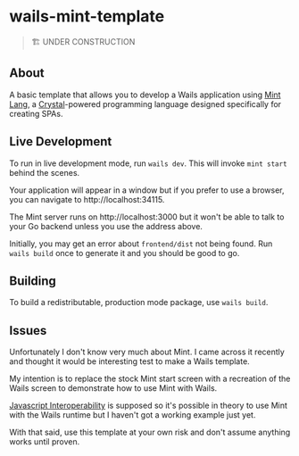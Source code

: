 # wails-mint-template

> 🏗 UNDER CONSTRUCTION

## About

A basic template that allows you to develop a Wails application using [Mint Lang](https://www.mint-lang.com/), a [Crystal](https://crystal-lang.org/)-powered programming language designed specifically for creating SPAs.

## Live Development

To run in live development mode, run `wails dev`. This will invoke `mint start` behind the scenes.

Your application will appear in a window but if you prefer to use a browser, you can navigate to http://localhost:34115.

The Mint server runs on http://localhost:3000 but it won't be able to talk to your Go backend unless you use the address above.

Initially, you may get an error about `frontend/dist` not being found. Run `wails build` once to generate it and you should be good to go.

## Building

To build a redistributable, production mode package, use `wails build`.

## Issues

Unfortunately I don't know very much about Mint. I came across it recently and thought it would be interesting test to make a Wails template.

My intention is to replace the stock Mint start screen with a recreation of the Wails screen to demonstrate how to use Mint with Wails.

[Javascript Interoperability](https://www.mint-lang.com/guide/reference/javascript-interop) is supposed so it's possible in theory to use Mint with the Wails runtime but I haven't got a working example just yet.

With that said, use this template at your own risk and don't assume anything works until proven.
